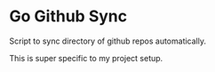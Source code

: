 # Go Github Sync

Script to sync directory of github repos automatically.

This is super specific to my project setup.
